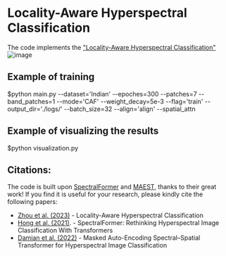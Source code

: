 # Locality-Aware Hyperspectral Classification
The code implements the ["Locality-Aware Hyperspectral Classification"](https://arxiv.org/pdf/2309.01561.pdf)
![image](https://github.com/zhoufangqin/HyLITE/blob/main/Architecture_v4.png)


## Example of training
$python main.py --dataset='Indian' --epoches=300 --patches=7 --band_patches=1 --mode='CAF' --weight_decay=5e-3 --flag='train' --output_dir='./logs/' --batch_size=32 --align='align' --spatial_attn

## Example of visualizing the results
$python visualization.py

## Citations:
The code is built upon [SpectralFormer](https://github.com/danfenghong/IEEE_TGRS_SpectralFormer#spectralformer-rethinking-hyperspectral-image-classification-with-transformers)
 and [MAEST](https://github.com/ibanezfd/MAEST), thanks to their great work! If you find it is useful for your research, please kindly cite the following papers:

- [Zhou et al. (2023)](https://arxiv.org/pdf/2309.01561.pdf) - Locality-Aware Hyperspectral Classification
- [Hong et al. (2021)](https://ieeexplore.ieee.org/document/9627165). - SpectralFormer: Rethinking Hyperspectral Image Classification With Transformers
- [Damian et al. (2022)](https://ieeexplore.ieee.org/document/9931741) - Masked Auto-Encoding Spectral–Spatial Transformer for Hyperspectral Image Classification

